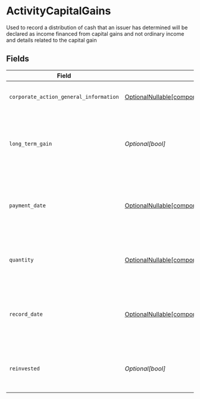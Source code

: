 # ActivityCapitalGains

Used to record a distribution of cash that an issuer has determined will be declared as income financed from capital gains and not ordinary income and details related to the capital gain


## Fields

| Field                                                                                                                                          | Type                                                                                                                                           | Required                                                                                                                                       | Description                                                                                                                                    | Example                                                                                                                                        |
| ---------------------------------------------------------------------------------------------------------------------------------------------- | ---------------------------------------------------------------------------------------------------------------------------------------------- | ---------------------------------------------------------------------------------------------------------------------------------------------- | ---------------------------------------------------------------------------------------------------------------------------------------------- | ---------------------------------------------------------------------------------------------------------------------------------------------- |
| `corporate_action_general_information`                                                                                                         | [OptionalNullable[components.ActivityCorporateActionGeneralInformation]](../../models/components/activitycorporateactiongeneralinformation.md) | :heavy_minus_sign:                                                                                                                             | Common fields for corporate actions                                                                                                            |                                                                                                                                                |
| `long_term_gain`                                                                                                                               | *Optional[bool]*                                                                                                                               | :heavy_minus_sign:                                                                                                                             | Can indicate the capital gain is eligible for preferential tax treatment                                                                       | false                                                                                                                                          |
| `payment_date`                                                                                                                                 | [OptionalNullable[components.ActivityPaymentDate]](../../models/components/activitypaymentdate.md)                                             | :heavy_minus_sign:                                                                                                                             | The anticipated payment date at the depository                                                                                                 | {<br/>"day": 14,<br/>"month": 5,<br/>"year": 2024<br/>}                                                                                        |
| `quantity`                                                                                                                                     | [OptionalNullable[components.ActivityCapitalGainsQuantity]](../../models/components/activitycapitalgainsquantity.md)                           | :heavy_minus_sign:                                                                                                                             | The position on which the corporate action was paid                                                                                            | {<br/>"value": "0.25"<br/>}                                                                                                                    |
| `record_date`                                                                                                                                  | [OptionalNullable[components.ActivityRecordDate]](../../models/components/activityrecorddate.md)                                               | :heavy_minus_sign:                                                                                                                             | The date on which positions are recorded in order to calculate entitlement                                                                     | {<br/>"day": 14,<br/>"month": 5,<br/>"year": 2024<br/>}                                                                                        |
| `reinvested`                                                                                                                                   | *Optional[bool]*                                                                                                                               | :heavy_minus_sign:                                                                                                                             | Indicates whether the cash dividend was reinvested                                                                                             | false                                                                                                                                          |